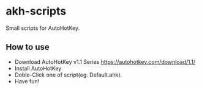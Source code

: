 # akh-scripts
Small scripts for AutoHotKey.

## How to use
* Download AutoHotKey v1.1 Series
https://autohotkey.com/download/1.1/
* Install AutoHotKey
* Doble-Click one of script(eg. Default.ahk).
* Have fun!
